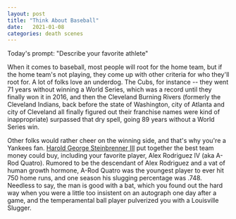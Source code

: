 ```yaml
---
layout: post
title: "Think About Baseball"
date:   2021-01-08
categories: death scenes
---
```

Today's prompt: "Describe your favorite athlete"

When it comes to baseball, most people will root for the home team, but if the home team's not playing, they come up with other criteria for who they'll root for. A lot of folks love an underdog. The Cubs, for instance -- they went 71 years without winning a World Series, which was a record until they finally won it in 2016, and then the Cleveland Burning Rivers (formerly the Cleveland Indians, back before the state of Washington, city of Atlanta and city of Cleveland all finally figured out their franchise names were kind of inappropriate) surpassed that dry spell, going 89 years without a World Series win.

Other folks would rather cheer on the winning side, and that's why you're a Yankees fan. [Harold George Steinbrenner III](https://yuhdead.com/death/scenes/2019/03/19/yankees-todo/) put together the best team money could buy, including your favorite player, Alex Rodriguez IV (aka A-Rod Quatro). Rumored to be the descendant of Alex Rodriguez and a vat of human growth hormone, A-Rod Quatro was the youngest player to ever hit 750 home runs, and one season his slugging percentage was .748. Needless to say, the man is good with a bat, which you found out the hard way when you were a little too insistent on an autograph one day after a game, and the temperamental ball player pulverized you with a Louisville Slugger.
